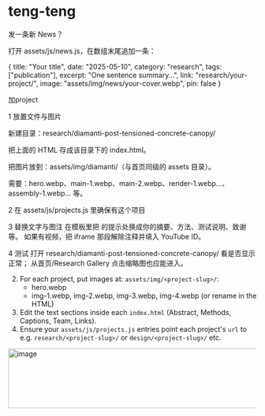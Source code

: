 # teng-teng

发一条新 News？

打开 assets/js/news.js，在数组末尾追加一条：

{
  title: "Your title",
  date: "2025-05-10",
  category: "research",
  tags: ["publication"],
  excerpt: "One sentence summary…",
  link: "research/your-project/",
  image: "assets/img/news/your-cover.webp",
  pin: false
}


加project

1 放置文件与图片

新建目录：research/diamanti-post-tensioned-concrete-canopy/

把上面的 HTML 存成该目录下的 index.html。

把图片放到：assets/img/diamanti/（与首页同级的 assets 目录）。

需要：hero.webp、main-1.webp、main-2.webp、render-1.webp…、assembly-1.webp… 等。

2 在 assets/js/projects.js 里确保有这个项目

3 替换文字与图注
在模板里把 <!-- ... --> 的提示处换成你的摘要、方法、测试说明、致谢等。
如果有视频，把 iframe 那段解除注释并填入 YouTube ID。

4 测试
打开 research/diamanti-post-tensioned-concrete-canopy/ 看是否显示正常；
从首页/Research Gallery 点击缩略图也应能进入。

2) For each project, put images at: `assets/img/<project-slug>/`:
   - hero.webp
   - img-1.webp, img-2.webp, img-3.webp, img-4.webp (or rename in the HTML)
3) Edit the text sections inside each `index.html` (Abstract, Methods, Captions, Team, Links).
4) Ensure your `assets/js/projects.js` entries point each project's `url` to
   e.g. `research/<project-slug>/` or `design/<project-slug>/` etc.

<img width="837" height="121" alt="image" src="https://github.com/user-attachments/assets/416675f3-8469-42d9-ba1b-f0677bed092a" />

